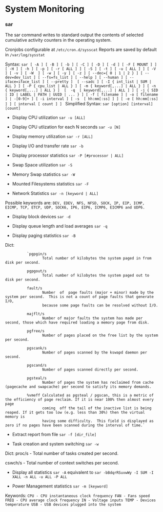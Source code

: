 # System Monitoring

### sar
The  sar command writes to standard output the contents of selected cumulative activity counters in the operating system.

Cronjobs configurable at `/etc/cron.d/sysscat`
Reports are saved by default in `/var/log/sysstat`

Syntax: `sar [ -A ] [ -B ] [ -b ] [ -C ] [ -D ] [ -d ] [ -F [ MOUNT ] ] [ -H ] [
       -h ] [ -p ] [ -r [ ALL ] ] [ -S ] [ -t ] [ -u [ ALL ] ] [ -V ] [ -v ] [
       -W  ] [ -w ] [ -y ] [ -z ] [ --dec={ 0 | 1 | 2 } ] [ --dev=dev_list ] [
       --fs=fs_list ] [ --help ] [ --human ] [ --iface=iface_list ] [ --pretty
       ]  [ --sadc ] [ -I { int_list | SUM | ALL } ] [ -P { cpu_list | ALL } ]
       [ -m { keyword[,...] | ALL } ] [ -n { keyword[,...] | ALL } ]  [  -q  [
       keyword[,...] | ALL ] ] [ -j { SID | ID | LABEL | PATH | UUID | ... } ]
       [ -f [ filename ] | -o [ filename ] | -[0-9]+ ] [ -i interval ] [ -s  [
       hh:mm[:ss] ] ] [ -e [ hh:mm[:ss] ] ] [ interval [ count ] ]
`
Simplified Syntax: `sar [option] [interval] [count]`

- Display CPU utilization
`sar -u [ALL]`

- Display CPU utlization for each N seconds
`sar -u [N]`

- Display memory utilization
`sar -r [ALL]`

- Display I/O and transfer rate
`sar -b`

- Display processor statistics
`sar -P [#processor | ALL]`

- Swap Space utilization
`sar -S`

- Memory Swap statistics
`sar -W`

- Mounted Filesystems statistics
`sar -F`

- Network Statistics
`sar -n [keyword | ALL]`

Possible keywords are: `DEV, EDEV, NFS, NFSD, SOCK, IP, EIP, ICMP, EICMP, TCP, ETCP, UDP, SOCK6, IP6, EIP6, ICMP6, EICMP6 and UDP6.`

- Display block devices
`sar -d`

- Display queue length and load averages
`sar -q`

- Display paging statistics
`sar -B`

Dict:

              `pgpgin/s
                     Total number of kilobytes the system paged in from disk per second.

              pgpgout/s
                     Total number of kilobytes the system paged out to disk per second.

              fault/s
                     Number  of  page faults (major + minor) made by the system per second.  This is not a count of page faults that generate I/O,
                     because some page faults can be resolved without I/O.

              majflt/s
                     Number of major faults the system has made per second, those which have required loading a memory page from disk.

              pgfree/s
                     Number of pages placed on the free list by the system per second.

              pgscank/s
                     Number of pages scanned by the kswapd daemon per second.

              pgscand/s
                     Number of pages scanned directly per second.

              pgsteal/s
                     Number of pages the system has reclaimed from cache (pagecache and swapcache) per second to satisfy its memory demands.

              %vmeff Calculated as pgsteal / pgscan, this is a metric of the efficiency of page reclaim. If it is near 100% then almost every page
                     coming  off the tail of the inactive list is being reaped. If it gets too low (e.g. less than 30%) then the virtual memory is
                     having some difficulty.  This field is displayed as zero if no pages have been scanned during the interval of time.`

- Extract report from file
`sar -f [dir_file]`

- Task creation and system switching
`sar -w`

Dict:
proc/s - Total number of tasks created per second.

cswch/s - Total number of context switches per second.

- Display all statistics
`sar -A` equivalent to `sar -bBdqrRSuvwWy -I SUM -I XALL -n ALL -u ALL -P ALL`

- Power Management statistics
`sar -m [keyword]`

Keywords: 
`
    CPU - CPU instantaneous clock frequency
    FAN - Fans speed
    FREQ - CPU average clock frequency
    IN - Voltage inputs
    TEMP - Devices temperature
    USB - USB devices plugged into the system
`